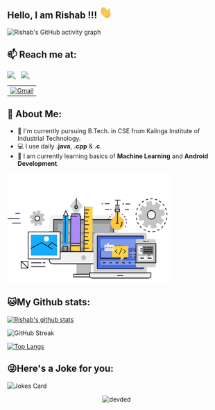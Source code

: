 ## Hello, I am Rishab !!! <img src="https://raw.githubusercontent.com/ABSphreak/ABSphreak/master/gifs/Hi.gif" width="30px">


![Rishab's GitHub activity graph](https://activity-graph.herokuapp.com/graph?username=Rishab-kumar2001&theme=react-dark&hide_border=true&area=true)

## 📫 Reach me at:

<table>
  <tr>
    <a href="https://www.linkedin.com/in/rishab-kumar-b231a9138/">
    <img src="https://img.shields.io/badge/linkedin-%230077B5.svg?&style=for-the-badge&logo=linkedin&logoColor=white" />
  </a>&nbsp;&nbsp;
   <td><a href="mailto:xcalliber@gmail.com"><img src="https://img.shields.io/badge/Gmail-D14836?style=for-the-badge&logo=gmail&logoColor=white" alt="Gmail"></a></td>
  <a href="https://www.instagram.com/rishab._.kumar_/">
    <img src="https://img.shields.io/badge/instagram-%23E4405F.svg?&style=for-the-badge&logo=instagram&logoColor=white" />        
  </a>&nbsp;&nbsp;
</table>

## 🤵 About Me:
 
- 🏦 I'm currently pursuing B.Tech. in CSE from Kalinga Institute of Industrial Technology.
- 💻 I use daily **.java**, **.cpp** & **.c**.
- 🌱 I am currently learning basics of **Machine Learning** and **Android Development**.

<img align="bottom" alt="GIF" src="https://github.com/Rishab-kumar2001/Rishab-kumar2001/blob/main/ColorlessBitesizedKob-max-1mb.gif" width="378" height="253" />


## 🐱My Github stats:

<a href="https://github.com/Rishab-kumar2001">
 <img align="center" src="https://github-readme-stats.vercel.app/api?username=Rishab-kumar2001&show_icons=true&theme=dark&line_height=27&title_color=2EDDD5&bg_color=000000&hide_border=1" alt="Rishab's github stats"/>
</a>

![GitHub Streak](https://github-readme-streak-stats.herokuapp.com?user=Rishab-kumar2001&theme=great-gatsby&hide_border=true&sideNums=2EDDD5&background=000000&ring=1CC6DD&border=DD2727&currStreakNum=2ACBDD)

[![Top Langs](https://github-readme-stats.vercel.app/api/top-langs/?username=Rishab-kumar2001&layout=compact&text_color=daf7dc&bg_color=000000)](https://github.com/anuraghazra/github-readme-stats)

<div align="center">
  


</div>

## 😜Here's a Joke for you:
<img align="center" src="https://readme-jokes.vercel.app/api" alt="Jokes Card" />

<br>
<p align="center"> <img src="https://komarev.com/ghpvc/?username=Rishab-kumar2001" alt="devded" /> </p>

